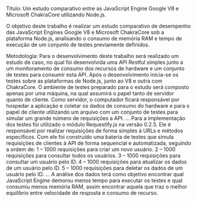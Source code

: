 Título: Um estudo comparativo entre as JavaScript Engine Google V8 e Microsoft ChakraCore utilizando Node.js.

  O objetivo deste trabalho é realizar um estudo comparativo de desempenho das JavaScript Engines Google V8 e Microsoft ChakraCore sob a plataforma Node.js, analisando o consumo de memória RAM e tempo de execução de um conjunto de testes previamente definidos.

  Metodologia: Para o desenvolvimento deste trabalho será realizado um estudo de caso, no qual foi desenvolvida uma API Restful simples junto a um monitoramento de consumo dos recursos de hardware e um conjunto de testes para consumir esta API. Após o desenvolvimento inicia-se os testes sobre as plataformas de Node.js, junto ao V8 e outra com ChakraCore. 
O ambiente de testes preparado para o estudo será composto apenas por uma máquina, na qual assumirá o papel tanto de servidor quanto de cliente. Como servidor, o computador ficará responsável por hospedar a aplicação e coletar os dados de consumo do hardware e para o papel de cliente utilizando um arquivo com um conjunto de testes para simular um grande número de requisições a API.
  ...
 	Para a implementação dos testes foi utilizado o módulo Requestify.js na versão 0.2.5. Ele é responsável por realizar requisições de forma simples à URLs e métodos específicos. Com ele foi construído uma bateria de testes que simula requisições de clientes à API de forma sequencial e automatizada, seguindo a ordem de:
    1 – 1000 requisições para criar um novo usuário.
    2 – 1000 requisições para consultar todos os usuários.
    3 – 1000 requisições para consultar um usuário pelo ID.
    4 – 1000 requisições para atualizar os dados de um usuário pelo ID.
    5 – 1000 requisições para deletar os dados de um usuário pelo ID.
	...
  A análise dos dados terá como objetivo encontrar qual JavaScript Engine demorou menos tempo para executar os testes e qual consumiu menos memória RAM, assim encontrar aquela que traz o melhor equilíbrio entre velocidade de resposta e consumo de recurso.
